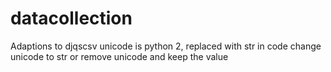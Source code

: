 # datacollection

Adaptions to djqscsv
unicode is python 2, replaced with str
in code change unicode to str or remove unicode and keep the value
